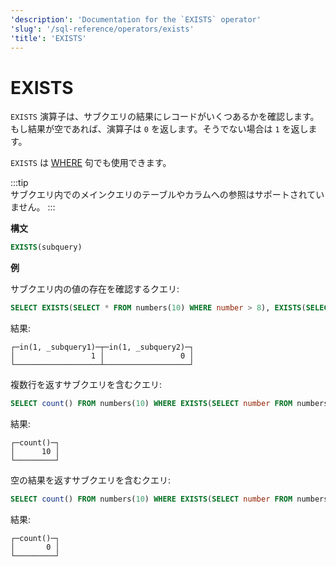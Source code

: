 ```yaml
---
'description': 'Documentation for the `EXISTS` operator'
'slug': '/sql-reference/operators/exists'
'title': 'EXISTS'
---
```





# EXISTS

`EXISTS` 演算子は、サブクエリの結果にレコードがいくつあるかを確認します。もし結果が空であれば、演算子は `0` を返します。そうでない場合は `1` を返します。

`EXISTS` は [WHERE](../../sql-reference/statements/select/where.md) 句でも使用できます。

:::tip    
サブクエリ内でのメインクエリのテーブルやカラムへの参照はサポートされていません。
:::

**構文**

```sql
EXISTS(subquery)
```

**例**

サブクエリ内の値の存在を確認するクエリ:

```sql
SELECT EXISTS(SELECT * FROM numbers(10) WHERE number > 8), EXISTS(SELECT * FROM numbers(10) WHERE number > 11)
```

結果:

```text
┌─in(1, _subquery1)─┬─in(1, _subquery2)─┐
│                 1 │                 0 │
└───────────────────┴───────────────────┘
```

複数行を返すサブクエリを含むクエリ:

```sql
SELECT count() FROM numbers(10) WHERE EXISTS(SELECT number FROM numbers(10) WHERE number > 8);
```

結果:

```text
┌─count()─┐
│      10 │
└─────────┘
```

空の結果を返すサブクエリを含むクエリ:

```sql
SELECT count() FROM numbers(10) WHERE EXISTS(SELECT number FROM numbers(10) WHERE number > 11);
```

結果:

```text
┌─count()─┐
│       0 │
└─────────┘
```
